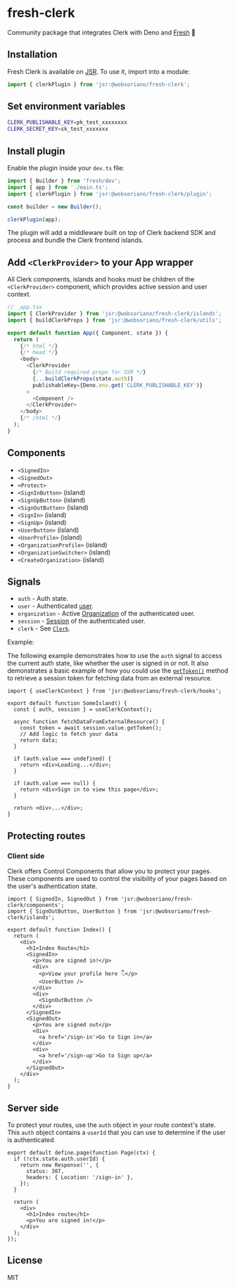 # fresh-clerk

Community package that integrates Clerk with Deno and
[Fresh](https://fresh.deno.dev/) 🍋

## Installation

Fresh Clerk is available on [JSR](https://jsr.io/@oak/oak). To use it, import
into a module:

```ts
import { clerkPlugin } from 'jsr:@wobsoriano/fresh-clerk';
```

## Set environment variables

```sh
CLERK_PUBLISHABLE_KEY=pk_test_xxxxxxxx
CLERK_SECRET_KEY=sk_test_xxxxxxx
```

## Install plugin

Enable the plugin inside your `dev.ts` file:

```ts
import { Builder } from 'fresh/dev';
import { app } from './main.ts';
import { clerkPlugin } from 'jsr:@wobsoriano/fresh-clerk/plugin';

const builder = new Builder();

clerkPlugin(app);
```

The plugin will add a middleware built on top of Clerk backend SDK and process
and bundle the Clerk frontend islands.

## Add `<ClerkProvider>` to your App wrapper

All Clerk components, islands and hooks must be children of the
`<ClerkProvider>` component, which provides active session and user context.

```ts
// _app.tsx
import { ClerkProvider } from 'jsr:@wobsoriano/fresh-clerk/islands';
import { buildClerkProps } from 'jsr:@wobsoriano/fresh-clerk/utils';

export default function App({ Component, state }) {
  return (
    {/* html */}
    {/* head */}
    <body>
      <ClerkProvider
        {/* Build required props for SSR */}
        {...buildClerkProps(state.auth)}
        publishableKey={Deno.env.get('CLERK_PUBLISHABLE_KEY')}
      >
        <Component />
      </ClerkProvider>
    </body>
    {/* /html */}
  );
}
```

## Components

- `<SignedIn>`
- `<SignedOut>`
- `<Protect>`
- `<SignInButton>` (island)
- `<SignUpButton>` (island)
- `<SignOutButton>` (island)
- `<SignIn>` (island)
- `<SignUp>` (island)
- `<UserButton>` (island)
- `<UserProfile>` (island)
- `<OrganizationProfile>` (island)
- `<OrganizationSwitcher>` (island)
- `<CreateOrganization>` (island)

## Signals

- `auth` - Auth state.
- `user` - Authenticated
  [user](https://clerk.com/docs/references/javascript/user/user).
- `organization` - Active
  [Organization](https://clerk.com/docs/references/javascript/organization/organization)
  of the authenticated user.
- `session` - [Session](https://clerk.com/docs/references/javascript/session) of
  the authenticated user.
- `clerk` - See
  [`Clerk`](https://clerk.com/docs/references/javascript/clerk/clerk).

Example:

The following example demonstrates how to use the `auth` signal to access the
current auth state, like whether the user is signed in or not. It also
demonstrates a basic example of how you could use the
[`getToken()`](https://clerk.com/docs/references/javascript/session#get-token)
method to retrieve a session token for fetching data from an external resource.

```tsx
import { useClerkContext } from 'jsr:@wobsoriano/fresh-clerk/hooks';

export default function SomeIsland() {
  const { auth, session } = useClerkContext();

  async function fetchDataFromExternalResource() {
    const token = await session.value.getToken();
    // Add logic to fetch your data
    return data;
  }

  if (auth.value === undefined) {
    return <div>Loading...</div>;
  }

  if (auth.value === null) {
    return <div>Sign in to view this page</div>;
  }

  return <div>...</div>;
}
```

## Protecting routes

### Client side

Clerk offers Control Components that allow you to protect your pages. These
components are used to control the visibility of your pages based on the user's
authentication state.

```tsx
import { SignedIn, SignedOut } from 'jsr:@wobsoriano/fresh-clerk/components';
import { SignOutButton, UserButton } from 'jsr:@wobsoriano/fresh-clerk/islands';

export default function Index() {
  return (
    <div>
      <h1>Index Route</h1>
      <SignedIn>
        <p>You are signed in!</p>
        <div>
          <p>View your profile here 👇</p>
          <UserButton />
        </div>
        <div>
          <SignOutButton />
        </div>
      </SignedIn>
      <SignedOut>
        <p>You are signed out</p>
        <div>
          <a href='/sign-in'>Go to Sign in</a>
        </div>
        <div>
          <a href='/sign-up'>Go to Sign up</a>
        </div>
      </SignedOut>
    </div>
  );
}
```

## Server side

To protect your routes, use the `auth` object in your route context's state.
This `auth` object contains a `userId` that you can use to determine if the user
is authenticated.

```tsx
export default define.page(function Page(ctx) {
  if (!ctx.state.auth.userId) {
    return new Response('', {
      status: 307,
      headers: { Location: '/sign-in' },
    });
  }

  return (
    <div>
      <h1>Index route</h1>
      <p>You are signed in!</p>
    </div>
  );
});
```

## License

MIT
